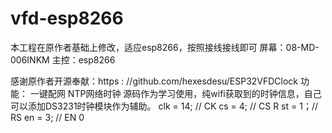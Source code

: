 # vfd-esp8266
本工程在原作者基础上修改，适应esp8266，按照接线接线即可
屏幕：08-MD-006INKM
主控：esp8266

感谢原作者开源奉献：https : //github.com/hexesdesu/ESP32VFDClock
功能：
一键配网
NTP网络时钟
源码作为学习使用，纯wifi获取到的时钟信息，自己可以添加DS3231时钟模块作为辅助。
clk = 14; // CK
cs = 4; // CS
R st = 1；// RS
en = 3; // EN 0
